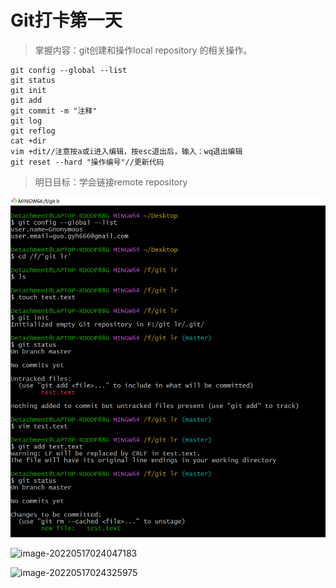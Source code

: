 # Git打卡第一天

> 掌握内容：git创建和操作local repository 的相关操作。

```git
git config --global --list
git status
git init
git add
git commit -m "注释"
git log
git reflog
cat +dir
vim +dit//注意按a或i进入编辑，按esc退出后，输入：wq退出编辑
git reset --hard "操作编号"//更新代码
```

> 明日目标：学会链接remote repository

![](https://github.com/Gnonymous/Daily-studying/blob/main/Git%20photos/image-20220517023711393.png?raw=true)



![image-20220517024047183](C:\Users\Detachment\AppData\Roaming\Typora\typora-user-images\image-20220517024047183.png)

![image-20220517024325975](C:\Users\Detachment\AppData\Roaming\Typora\typora-user-images\image-20220517024325975.png)
